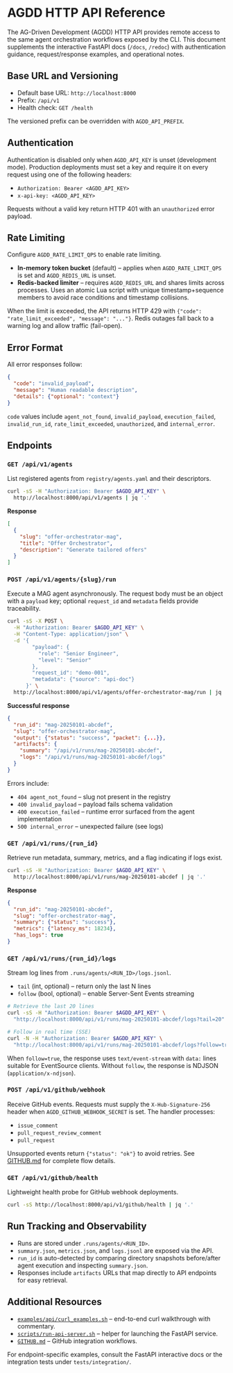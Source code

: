 # AGDD HTTP API Reference

The AG-Driven Development (AGDD) HTTP API provides remote access to the same agent orchestration workflows exposed by the CLI. This document supplements the interactive FastAPI docs (`/docs`, `/redoc`) with authentication guidance, request/response examples, and operational notes.

## Base URL and Versioning

- Default base URL: `http://localhost:8000`
- Prefix: `/api/v1`
- Health check: `GET /health`

The versioned prefix can be overridden with `AGDD_API_PREFIX`.

## Authentication

Authentication is disabled only when `AGDD_API_KEY` is unset (development mode). Production deployments must set a key and require it on every request using one of the following headers:

- `Authorization: Bearer <AGDD_API_KEY>`
- `x-api-key: <AGDD_API_KEY>`

Requests without a valid key return HTTP 401 with an `unauthorized` error payload.

## Rate Limiting

Configure `AGDD_RATE_LIMIT_QPS` to enable rate limiting.

- **In-memory token bucket** (default) – applies when `AGDD_RATE_LIMIT_QPS` is set and `AGDD_REDIS_URL` is unset.
- **Redis-backed limiter** – requires `AGDD_REDIS_URL` and shares limits across processes. Uses an atomic Lua script with unique timestamp+sequence members to avoid race conditions and timestamp collisions.

When the limit is exceeded, the API returns HTTP 429 with `{"code": "rate_limit_exceeded", "message": "..."}`. Redis outages fall back to a warning log and allow traffic (fail-open).

## Error Format

All error responses follow:

```json
{
  "code": "invalid_payload",
  "message": "Human readable description",
  "details": {"optional": "context"}
}
```

`code` values include `agent_not_found`, `invalid_payload`, `execution_failed`, `invalid_run_id`, `rate_limit_exceeded`, `unauthorized`, and `internal_error`.

## Endpoints

### `GET /api/v1/agents`

List registered agents from `registry/agents.yaml` and their descriptors.

```bash
curl -sS -H "Authorization: Bearer $AGDD_API_KEY" \
  http://localhost:8000/api/v1/agents | jq '.'
```

**Response**

```json
[
  {
    "slug": "offer-orchestrator-mag",
    "title": "Offer Orchestrator",
    "description": "Generate tailored offers"
  }
]
```

### `POST /api/v1/agents/{slug}/run`

Execute a MAG agent asynchronously. The request body must be an object with a `payload` key; optional `request_id` and `metadata` fields provide traceability.

```bash
curl -sS -X POST \
  -H "Authorization: Bearer $AGDD_API_KEY" \
  -H "Content-Type: application/json" \
  -d '{
        "payload": {
          "role": "Senior Engineer",
          "level": "Senior"
        },
        "request_id": "demo-001",
        "metadata": {"source": "api-doc"}
      }' \
  http://localhost:8000/api/v1/agents/offer-orchestrator-mag/run | jq '.'
```

**Successful response**

```json
{
  "run_id": "mag-20250101-abcdef",
  "slug": "offer-orchestrator-mag",
  "output": {"status": "success", "packet": {...}},
  "artifacts": {
    "summary": "/api/v1/runs/mag-20250101-abcdef",
    "logs": "/api/v1/runs/mag-20250101-abcdef/logs"
  }
}
```

Errors include:

- `404 agent_not_found` – slug not present in the registry
- `400 invalid_payload` – payload fails schema validation
- `400 execution_failed` – runtime error surfaced from the agent implementation
- `500 internal_error` – unexpected failure (see logs)

### `GET /api/v1/runs/{run_id}`

Retrieve run metadata, summary, metrics, and a flag indicating if logs exist.

```bash
curl -sS -H "Authorization: Bearer $AGDD_API_KEY" \
  http://localhost:8000/api/v1/runs/mag-20250101-abcdef | jq '.'
```

**Response**

```json
{
  "run_id": "mag-20250101-abcdef",
  "slug": "offer-orchestrator-mag",
  "summary": {"status": "success"},
  "metrics": {"latency_ms": 18234},
  "has_logs": true
}
```

### `GET /api/v1/runs/{run_id}/logs`

Stream log lines from `.runs/agents/<RUN_ID>/logs.jsonl`.

- `tail` (int, optional) – return only the last N lines
- `follow` (bool, optional) – enable Server-Sent Events streaming

```bash
# Retrieve the last 20 lines
curl -sS -H "Authorization: Bearer $AGDD_API_KEY" \
  "http://localhost:8000/api/v1/runs/mag-20250101-abcdef/logs?tail=20"

# Follow in real time (SSE)
curl -N -H "Authorization: Bearer $AGDD_API_KEY" \
  "http://localhost:8000/api/v1/runs/mag-20250101-abcdef/logs?follow=true&tail=5"
```

When `follow=true`, the response uses `text/event-stream` with `data:` lines suitable for EventSource clients. Without `follow`, the response is NDJSON (`application/x-ndjson`).

### `POST /api/v1/github/webhook`

Receive GitHub events. Requests must supply the `X-Hub-Signature-256` header when `AGDD_GITHUB_WEBHOOK_SECRET` is set. The handler processes:

- `issue_comment`
- `pull_request_review_comment`
- `pull_request`

Unsupported events return `{"status": "ok"}` to avoid retries. See [GITHUB.md](./GITHUB.md) for complete flow details.

### `GET /api/v1/github/health`

Lightweight health probe for GitHub webhook deployments.

```bash
curl -sS http://localhost:8000/api/v1/github/health | jq '.'
```

## Run Tracking and Observability

- Runs are stored under `.runs/agents/<RUN_ID>`.
- `summary.json`, `metrics.json`, and `logs.jsonl` are exposed via the API.
- `run_id` is auto-detected by comparing directory snapshots before/after agent execution and inspecting `summary.json`.
- Responses include `artifacts` URLs that map directly to API endpoints for easy retrieval.

## Additional Resources

- [`examples/api/curl_examples.sh`](./examples/api/curl_examples.sh) – end-to-end curl walkthrough with commentary.
- [`scripts/run-api-server.sh`](./scripts/run-api-server.sh) – helper for launching the FastAPI service.
- [`GITHUB.md`](./GITHUB.md) – GitHub integration workflows.

For endpoint-specific examples, consult the FastAPI interactive docs or the integration tests under `tests/integration/`.
